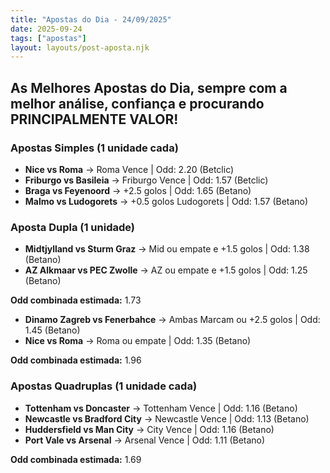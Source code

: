 ```yaml
---
title: "Apostas do Dia - 24/09/2025"
date: 2025-09-24
tags: ["apostas"]
layout: layouts/post-aposta.njk
---
```


## As Melhores Apostas do Dia, sempre com a melhor análise, confiança e procurando PRINCIPALMENTE VALOR!

### Apostas Simples (1 unidade cada)

- **Nice vs Roma** → Roma Vence | Odd: 2.20 (Betclic)  
- **Friburgo vs Basileia** → Friburgo Vence | Odd: 1.57 (Betclic)  
- **Braga vs Feyenoord** → +2.5 golos | Odd: 1.65 (Betano)  
- **Malmo vs Ludogorets** → +0.5 golos Ludogorets | Odd: 1.57 (Betano)  


### Aposta Dupla (1 unidade)

- **Midtjylland vs Sturm Graz** → Mid ou empate e +1.5 golos | Odd: 1.38 (Betano)  
- **AZ Alkmaar vs PEC Zwolle** → AZ ou empate e +1.5 golos | Odd: 1.25 (Betano)  

**Odd combinada estimada:** 1.73

- **Dinamo Zagreb vs Fenerbahce** → Ambas Marcam ou +2.5 golos | Odd: 1.45 (Betano)  
- **Nice vs Roma** → Roma ou empate | Odd: 1.35 (Betano)  

**Odd combinada estimada:** 1.96


### Apostas Quadruplas (1 unidade cada)

- **Tottenham vs Doncaster** → Tottenham Vence | Odd: 1.16 (Betano) 
- **Newcastle vs Bradford City** → Newcastle Vence | Odd: 1.13 (Betano) 
- **Huddersfield vs Man City** → City Vence | Odd: 1.16 (Betano) 
- **Port Vale vs Arsenal** → Arsenal Vence | Odd: 1.11 (Betano)

**Odd combinada estimada:** 1.69